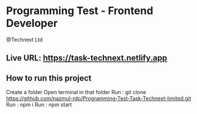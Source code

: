 # Programming Test - Frontend Developer

@Technext Ltd

## Live URL: https://task-technext.netlify.app

## How to run this project
Create a folder
Open terminal in that folder
Run : git clone https://github.com/nazmul-rdo/Programming-Test-Task-Technext-limited.git
Run : npm i
Run : npm start
